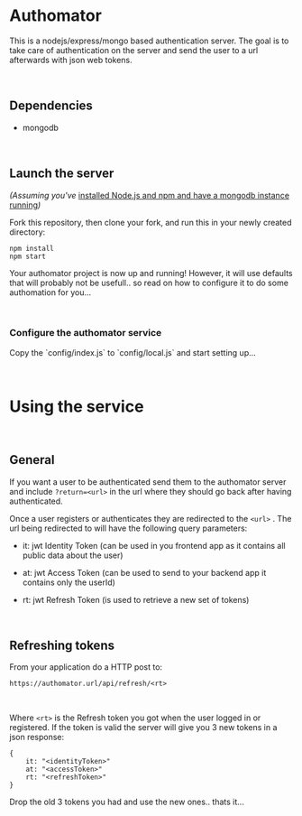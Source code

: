 Authomator
==========

This is a nodejs/express/mongo based authentication server. The goal is to take
care of authentication on the server and send the user to a url afterwards with
json web tokens.

 

Dependencies
------------

-   mongodb

 

Launch the server
-----------------

*(Assuming you've* [installed Node.js and npm and have a mongodb instance
running][1]*)*

[1]: <http://www.joyent.com/blog/installing-node-and-npm/>

Fork this repository, then clone your fork, and run this in your newly created
directory:

~~~~~~~~~~~~~~~~~~~~~~~~~~~~~~~~~~~~~~~~~~~~~~~~~~~~~~~~~~~~~~~~~~~~~~~~~~~~~~~~
npm install
npm start
~~~~~~~~~~~~~~~~~~~~~~~~~~~~~~~~~~~~~~~~~~~~~~~~~~~~~~~~~~~~~~~~~~~~~~~~~~~~~~~~

Your authomator project is now up and running! However, it will use defaults
that will probably not be usefull.. so read on how to configure it to do some
authomation for you...

 

### Configure the authomator service

Copy the \`config/index.js\` to \`config/local.js\` and start setting up...

 

Using the service
=================

 

General
-------

If you want a user to be authenticated send them to the authomator server and
include `?return=<url>` in the url where they should go back after having
authenticated.

Once a user registers or authenticates they are redirected to the `<url>` . The
url being redirected to will have the following query parameters:

-   it: jwt Identity Token  (can be used in you frontend app as it contains all
    public data about the user)

-   at: jwt Access Token (can be used to send to your backend app it contains
    only the userId)

-   rt: jwt Refresh Token (is used to retrieve a new set of tokens)

 

Refreshing tokens
-----------------

From your application do a HTTP post to:

~~~~~~~~~~~~~~~~~~~~~~~~~~~~~~~~~~~~~~~~~~~~~~~~~~~~~~~~~~~~~~~~~~~~~~~~~~~~~~~~
https://authomator.url/api/refresh/<rt>
~~~~~~~~~~~~~~~~~~~~~~~~~~~~~~~~~~~~~~~~~~~~~~~~~~~~~~~~~~~~~~~~~~~~~~~~~~~~~~~~

 

Where `<rt>` is the Refresh token you got when the user logged in or registered.
If the token is valid the server will give you 3 new tokens in a json response:

~~~~~~~~~~~~~~~~~~~~~~~~~~~~~~~~~~~~~~~~~~~~~~~~~~~~~~~~~~~~~~~~~~~~~~~~~~~~~~~~
{
    it: "<identityToken>"
    at: "<accessToken>"
    rt: "<refreshToken>"
}
~~~~~~~~~~~~~~~~~~~~~~~~~~~~~~~~~~~~~~~~~~~~~~~~~~~~~~~~~~~~~~~~~~~~~~~~~~~~~~~~

Drop the old 3 tokens you had and use the new ones.. thats it...

 
